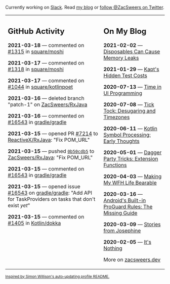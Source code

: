 Currently working on [Slack](https://slack.com/). Read [my blog](https://zacsweers.dev/) or [follow @ZacSweers on Twitter](https://twitter.com/ZacSweers).

<table><tr><td valign="top" width="60%">

## GitHub Activity
<!-- githubActivity starts -->
**2021-03-18** — commented on [#1315](https://github.com/square/moshi/issues/1315#issuecomment-802007492) in [square/moshi](https://api.github.com/repos/square/moshi)

**2021-03-17** — commented on [#1318](https://github.com/square/moshi/issues/1318#issuecomment-801206170) in [square/moshi](https://api.github.com/repos/square/moshi)

**2021-03-17** — commented on [#1044](https://github.com/square/kotlinpoet/issues/1044#issuecomment-800838592) in [square/kotlinpoet](https://api.github.com/repos/square/kotlinpoet)

**2021-03-16** — deleted branch "patch-1" on [ZacSweers/RxJava](https://api.github.com/repos/ZacSweers/RxJava)

**2021-03-16** — commented on [#16543](https://github.com/gradle/gradle/issues/16543#issuecomment-800352053) in [gradle/gradle](https://api.github.com/repos/gradle/gradle)

**2021-03-15** — opened PR [#7214](https://api.github.com/repos/ReactiveX/RxJava/pulls/7214) to [ReactiveX/RxJava](https://api.github.com/repos/ReactiveX/RxJava): "Fix POM_URL"

**2021-03-15** — pushed [`0b50cdb5`](https://github.com/ZacSweers/RxJava/commit/0b50cdb5f074b1ac99e55730b1b77520d96a506f) to [ZacSweers/RxJava](https://api.github.com/repos/ZacSweers/RxJava): "Fix POM_URL"

**2021-03-15** — commented on [#16543](https://github.com/gradle/gradle/issues/16543#issuecomment-799851023) in [gradle/gradle](https://api.github.com/repos/gradle/gradle)

**2021-03-15** — opened issue [#16543](https://api.github.com/repos/gradle/gradle/issues/16543) on [gradle/gradle](https://api.github.com/repos/gradle/gradle): "Add API for TaskProviders on tasks that don't exist _yet_"

**2021-03-15** — commented on [#1405](https://github.com/Kotlin/dokka/issues/1405#issuecomment-799644660) in [Kotlin/dokka](https://api.github.com/repos/Kotlin/dokka)
<!-- githubActivity ends -->
</td><td valign="top" width="40%">

## On My Blog
<!-- blog starts -->
**2021-02-02** — [Disposables Can Cause Memory Leaks](https://www.zacsweers.dev/disposables-can-cause-memory-leaks/)

**2021-01-29** — [Kapt's Hidden Test Costs](https://www.zacsweers.dev/kapts-hidden-test-costs/)

**2020-07-13** — [Time in UI Programming](https://www.zacsweers.dev/time-in-ui/)

**2020-07-08** — [Tick Tock: Desugaring and Timezones](https://www.zacsweers.dev/ticktock-desugaring-timezones/)

**2020-06-11** — [Kotlin Symbol Processing: Early Thoughts](https://www.zacsweers.dev/kotlin-symbol-processor-early-thoughts/)

**2020-05-01** — [Dagger Party Tricks: Extension Functions](https://www.zacsweers.dev/dagger-party-tricks-extension-functions/)

**2020-04-03** — [Making My WFH Life Bearable](https://www.zacsweers.dev/making-wfh-life-bearable/)

**2020-03-16** — [Android's Built-in ProGuard Rules: The Missing Guide](https://www.zacsweers.dev/android-proguard-rules/)

**2020-03-09** — [Stories from Josephine](https://www.zacsweers.dev/stories-from-josephine/)

**2020-02-05** — [It's Nothing](https://www.zacsweers.dev/its-nothing/)
<!-- blog ends -->
More on [zacsweers.dev](https://zacsweers.dev/)
</td></tr></table>

<sub><a href="https://simonwillison.net/2020/Jul/10/self-updating-profile-readme/">Inspired by Simon Willison's auto-updating profile README.</a></sub>